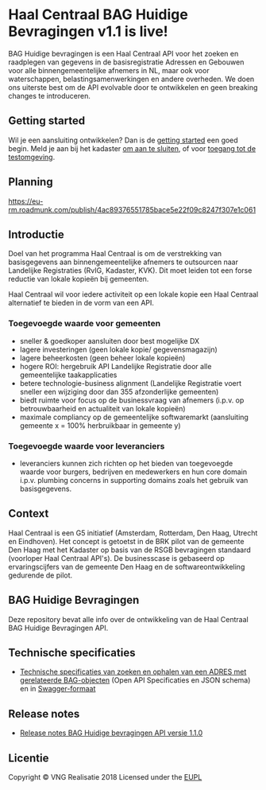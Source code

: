 # Haal Centraal BAG Huidige Bevragingen v1.1 is live!
BAG Huidige bevragingen is een Haal Centraal API voor het zoeken en raadplegen van gegevens in de basisregistratie Adressen en Gebouwen voor alle binnengemeentelijke afnemers in NL, maar ook voor waterschappen, belastingsamenwerkingen en andere overheden.
We doen ons uiterste best om de API evolvable door te ontwikkelen en geen breaking changes te introduceren.

## Getting started
Wil je een aansluiting ontwikkelen? Dan is de [getting started](./docs/getting-started.md) een goed begin.
Meld je aan bij het kadaster [om aan te sluiten](https://formulieren.kadaster.nl/aanvraag_bag_api_huidige_bevragingen_productie), of voor [toegang tot de testomgeving](
https://formulieren.kadaster.nl/aanvraag_bag_api_huidige_bevragingen_test).

## Planning
https://eu-rm.roadmunk.com/publish/4ac89376551785bace5e22f09c8247f307e1c061

## Introductie
Doel van het programma Haal Centraal is om de verstrekking van basisgegevens aan binnengemeentelijke afnemers te outsourcen naar Landelijke Registraties (RvIG, Kadaster, KVK). Dit moet leiden tot een forse reductie van lokale kopieën bij gemeenten.

Haal Centraal wil voor iedere activiteit op een lokale kopie een Haal Centraal alternatief te bieden in de vorm van een API.

### Toegevoegde waarde voor gemeenten
- sneller & goedkoper aansluiten door best mogelijke DX
- lagere investeringen (geen lokale kopie/ gegevensmagazijn)
- lagere beheerkosten (geen beheer lokale kopieën)
- hogere ROI: hergebruik API Landelijke Registratie door alle gemeentelijke taakapplicaties
- betere technologie-business alignment (Landelijke Registratie voert sneller een wijziging door dan 355 afzonderlijke gemeenten)
- biedt ruimte voor focus op de businessvraag van afnemers (i.p.v. op betrouwbaarheid en actualiteit van lokale kopieën)
- maximale compliancy op de gemeentelijke softwaremarkt (aansluiting gemeente x = 100% herbruikbaar in gemeente y)

### Toegevoegde waarde voor leveranciers
- leveranciers kunnen zich richten op het bieden van toegevoegde waarde voor burgers, bedrijven en medewerkers en hun core domain i.p.v. plumbing concerns in supporting domains zoals het gebruik van basisgegevens.

## Context
Haal Centraal is een G5 initiatief (Amsterdam, Rotterdam, Den Haag, Utrecht en Eindhoven). Het concept is getoetst in de BRK pilot van de gemeente Den Haag met het Kadaster op basis van de RSGB bevragingen standaard (voorloper Haal Centraal API's). De businesscase is gebaseerd op ervaringscijfers van de gemeente Den Haag en de softwareontwikkeling gedurende de pilot.

## BAG Huidige Bevragingen
Deze repository bevat alle info over de ontwikkeling van de Haal Centraal BAG Huidige Bevragingen API.

## Technische specificaties

* [Technische specificaties van zoeken en ophalen van een ADRES met gerelateerde BAG-objecten](https://github.com/VNG-Realisatie/Haal-Centraal-BAG-Bevragen/tree/master/specificatie/) (Open API Specificaties en JSON schema) en in [Swagger-formaat](https://petstore.swagger.io/?url=https://raw.githubusercontent.com/VNG-Realisatie/Haal-Centraal-BAG-Bevragen/master/specificatie/openapi.yaml)

## Release notes
* [Release notes BAG Huidige bevragingen API versie 1.1.0](./releasenotes.md)

## Licentie
Copyright &copy; VNG Realisatie 2018
Licensed under the [EUPL](./docs/LICENCE.md)
